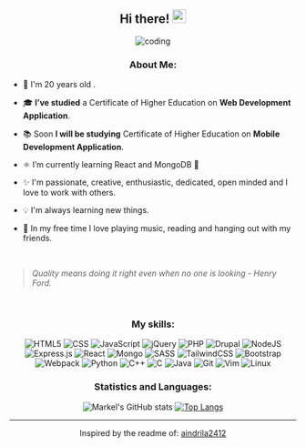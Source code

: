 <div align = "center"> 

  ## Hi there! <img src='https://github.com/TheDudeThatCode/TheDudeThatCode/blob/master/Assets/Hi.gif' width='24px' height='24px'>
  
  ![coding](https://user-images.githubusercontent.com/76633510/121884082-cac5d400-cd12-11eb-9511-f790b2fe1787.gif)
   ### About Me:
</div>

- 🎂 I'm 20 years old . 

- 🎓 **I’ve studied** a Certificate of Higher Education on **Web Development Application**.

- 📚 Soon **I will be studying** Certificate of Higher Education on **Mobile Development Application**.

- ⚛️ I’m currently learning React and MongoDB 🍂

- ✨ I'm passionate, creative, enthusiastic, dedicated, open minded and I love to work with others.

- 💡 I'm always learning new things.

- 🎵 In my free time I love playing music, reading and hanging out with my friends.
  
<br>

> *Quality means doing it right even when no one is looking - Henry Ford.*

<br>

  <div align = "center"> 
  
  ### My skills:
   <img alt="HTML5" src="https://img.shields.io/badge/HTML5-E34F26?style=for-the-badge&logo=html5&logoColor=white">
   <img alt="CSS" src="https://img.shields.io/badge/CSS-239120?&style=for-the-badge&logo=css3&logoColor=white">
   <img alt="JavaScript" src="https://img.shields.io/badge/JavaScript-F7DF1E?style=for-the-badge&logo=javascript&logoColor=black">
   <img alt="jQuery" src="https://img.shields.io/badge/jquery-%230769AD.svg?style=for-the-badge&logo=jquery&logoColor=white"/>

   <img alt="PHP" src="https://img.shields.io/badge/PHP-777BB4?style=for-the-badge&logo=php&logoColor=white">
   <img alt="Drupal" src="https://img.shields.io/badge/Drupal-blue.svg?style=for-the-badge&logo=drupal&logoColor=white">

   <img alt="NodeJS" src="https://img.shields.io/badge/node.js-%2343853D.svg?style=for-the-badge&logo=node-dot-js&logoColor=white"/>
   <img alt="Express.js" src="https://img.shields.io/badge/express.js-%23404d59.svg?style=for-the-badge&logo=express&logoColor=%2361DAFB"/>
   <img alt="React" src="https://img.shields.io/badge/react-%2320232a.svg?style=for-the-badge&logo=react&logoColor=%2361DAFB"/>
   <img alt="Mongo" src="https://img.shields.io/badge/MongoDB-4EA94B?style=for-the-badge&logo=mongodb&logoColor=white" />
   
   <img alt="SASS" src="https://img.shields.io/badge/SASS-hotpink.svg?style=for-the-badge&logo=SASS&logoColor=white"/>
   <img alt="TailwindCSS" src="https://img.shields.io/badge/tailwindcss-%2338B2AC.svg?style=for-the-badge&logo=tailwind-css&logoColor=white"/>
   <img alt="Bootstrap" src="https://img.shields.io/badge/bootstrap-%23563D7C.svg?style=for-the-badge&logo=bootstrap&logoColor=white"/>
  
   <img alt="Webpack" src="https://img.shields.io/badge/webpack-%238DD6F9.svg?style=for-the-badge&logo=webpack&logoColor=black" />
  
   <img alt="Python" src="https://img.shields.io/badge/Python-3776AB?style=for-the-badge&logo=python&logoColor=white">
   <img alt="C++" src="https://img.shields.io/badge/C%2B%2B-00599C?style=for-the-badge&logo=c%2B%2B&logoColor=white">
   <img alt="C" src="https://img.shields.io/badge/c-%2300599C.svg?style=for-the-badge&logo=c&logoColor=white"/>
   <img alt="Java" src="https://img.shields.io/badge/Java-ED8B00?style=for-the-badge&logo=java&logoColor=white">
  
   <img alt="Git" src="https://img.shields.io/badge/Git-F05032?style=for-the-badge&logo=git&logoColor=white">
   <img alt="Vim" src="https://img.shields.io/badge/VIM-%2311AB00.svg?style=for-the-badge&logo=vim&logoColor=white"/>
   <img alt="Linux" src="https://img.shields.io/badge/Linux-FCC624?style=for-the-badge&logo=linux&logoColor=black">

</div>

<div align='center'>
 <h3> Statistics and Languages:</h3>
  
![Markel's GitHub stats](https://github-readme-stats.vercel.app/api?username=markelca&show_icons=true&theme=radical)
  [![Top Langs](https://github-readme-stats.vercel.app/api/top-langs/?username=markelca&layout=compact&&theme=radical)](https://github.com/aindrila2412/github-readme-stats)
</div>



---

<div align='center'>
Inspired by the readme of: <a href='https://github.com/aindrila2412'>aindrila2412</a>
</div>

